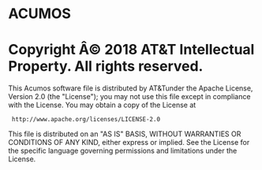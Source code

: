 ACUMOS
================================================================================
Copyright Â© 2018 AT&T Intellectual Property. All rights reserved.
================================================================================
This Acumos software file is distributed by AT&Tunder the Apache License, Version 2.0 (the "License");
you may not use this file except in compliance with the License.
You may obtain a copy of the License at

     http://www.apache.org/licenses/LICENSE-2.0

This file is distributed on an "AS IS" BASIS,
WITHOUT WARRANTIES OR CONDITIONS OF ANY KIND, either express or implied.
See the License for the specific language governing permissions and
limitations under the License.

    
